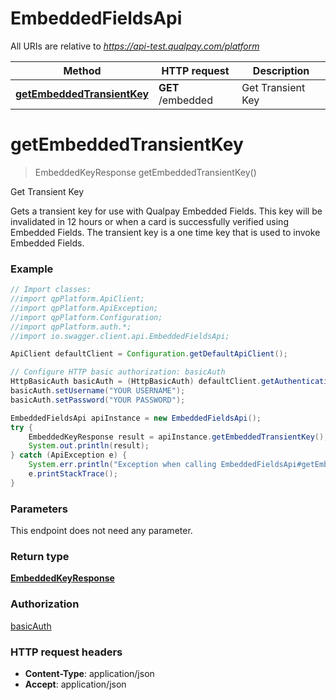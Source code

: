 # EmbeddedFieldsApi

All URIs are relative to *https://api-test.qualpay.com/platform*

Method | HTTP request | Description
------------- | ------------- | -------------
[**getEmbeddedTransientKey**](EmbeddedFieldsApi.md#getEmbeddedTransientKey) | **GET** /embedded | Get Transient Key


<a name="getEmbeddedTransientKey"></a>
# **getEmbeddedTransientKey**
> EmbeddedKeyResponse getEmbeddedTransientKey()

Get Transient Key

Gets a transient key for use with Qualpay Embedded Fields. This key will be invalidated in 12 hours or when a card is successfully verified using Embedded Fields. The transient key is a one time key that is used to invoke Embedded Fields.

### Example
```java
// Import classes:
//import qpPlatform.ApiClient;
//import qpPlatform.ApiException;
//import qpPlatform.Configuration;
//import qpPlatform.auth.*;
//import io.swagger.client.api.EmbeddedFieldsApi;

ApiClient defaultClient = Configuration.getDefaultApiClient();

// Configure HTTP basic authorization: basicAuth
HttpBasicAuth basicAuth = (HttpBasicAuth) defaultClient.getAuthentication("basicAuth");
basicAuth.setUsername("YOUR USERNAME");
basicAuth.setPassword("YOUR PASSWORD");

EmbeddedFieldsApi apiInstance = new EmbeddedFieldsApi();
try {
    EmbeddedKeyResponse result = apiInstance.getEmbeddedTransientKey();
    System.out.println(result);
} catch (ApiException e) {
    System.err.println("Exception when calling EmbeddedFieldsApi#getEmbeddedTransientKey");
    e.printStackTrace();
}
```

### Parameters
This endpoint does not need any parameter.

### Return type

[**EmbeddedKeyResponse**](EmbeddedKeyResponse.md)

### Authorization

[basicAuth](../README.md#basicAuth)

### HTTP request headers

 - **Content-Type**: application/json
 - **Accept**: application/json

